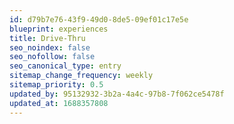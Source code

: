 ```yaml
---
id: d79b7e76-43f9-49d0-8de5-09ef01c17e5e
blueprint: experiences
title: Drive-Thru
seo_noindex: false
seo_nofollow: false
seo_canonical_type: entry
sitemap_change_frequency: weekly
sitemap_priority: 0.5
updated_by: 95132932-3b2a-4a4c-97b8-7f062ce5478f
updated_at: 1688357808
---
```

